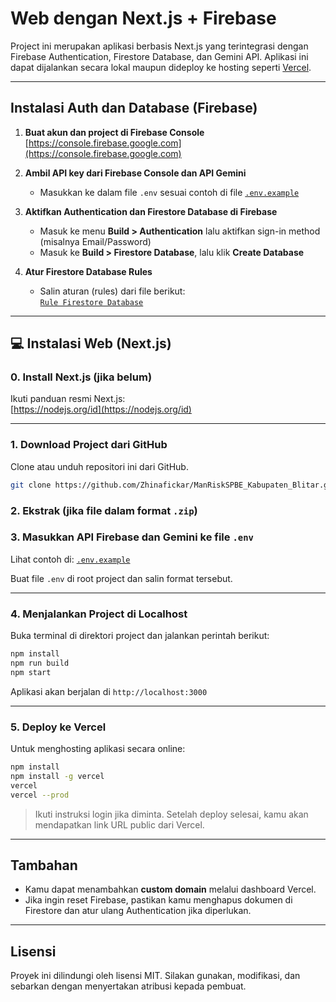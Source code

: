 # Web dengan Next.js + Firebase

Project ini merupakan aplikasi berbasis Next.js yang terintegrasi dengan Firebase Authentication, Firestore Database, dan Gemini API. Aplikasi ini dapat dijalankan secara lokal maupun dideploy ke hosting seperti [Vercel](https://vercel.com/).

---

## Instalasi Auth dan Database (Firebase)

1. **Buat akun dan project di Firebase Console**  
   [https://console.firebase.google.com](https://console.firebase.google.com)

2. **Ambil API key dari Firebase Console dan API Gemini**
   - Masukkan ke dalam file `.env` sesuai contoh di file [`.env.example`](./.env.example)

3. **Aktifkan Authentication dan Firestore Database di Firebase**
   - Masuk ke menu **Build > Authentication** lalu aktifkan sign-in method (misalnya Email/Password)
   - Masuk ke **Build > Firestore Database**, lalu klik **Create Database**

4. **Atur Firestore Database Rules**
   - Salin aturan (rules) dari file berikut:  
     [`Rule Firestore Database`](./rulefirestoredatabase.rule)

---

## 💻 Instalasi Web (Next.js)

### 0. Install Next.js (jika belum)

Ikuti panduan resmi Next.js:  
[https://nodejs.org/id](https://nodejs.org/id)

---

### 1. **Download Project dari GitHub**

Clone atau unduh repositori ini dari GitHub.

```bash
git clone https://github.com/Zhinafickar/ManRiskSPBE_Kabupaten_Blitar.git
````

### 2. **Ekstrak** (jika file dalam format `.zip`)

### 3. **Masukkan API Firebase dan Gemini ke file `.env`**

Lihat contoh di:
[`.env.example`](./.env.example)

Buat file `.env` di root project dan salin format tersebut.

---

### 4. **Menjalankan Project di Localhost**

Buka terminal di direktori project dan jalankan perintah berikut:

```bash
npm install
npm run build
npm start
```

Aplikasi akan berjalan di `http://localhost:3000`

---

### 5. **Deploy ke Vercel**

Untuk menghosting aplikasi secara online:

```bash
npm install
npm install -g vercel
vercel
vercel --prod
```

> Ikuti instruksi login jika diminta.
> Setelah deploy selesai, kamu akan mendapatkan link URL public dari Vercel.

---

## Tambahan

* Kamu dapat menambahkan **custom domain** melalui dashboard Vercel.
* Jika ingin reset Firebase, pastikan kamu menghapus dokumen di Firestore dan atur ulang Authentication jika diperlukan.

---

## Lisensi

Proyek ini dilindungi oleh lisensi MIT. Silakan gunakan, modifikasi, dan sebarkan dengan menyertakan atribusi kepada pembuat.
